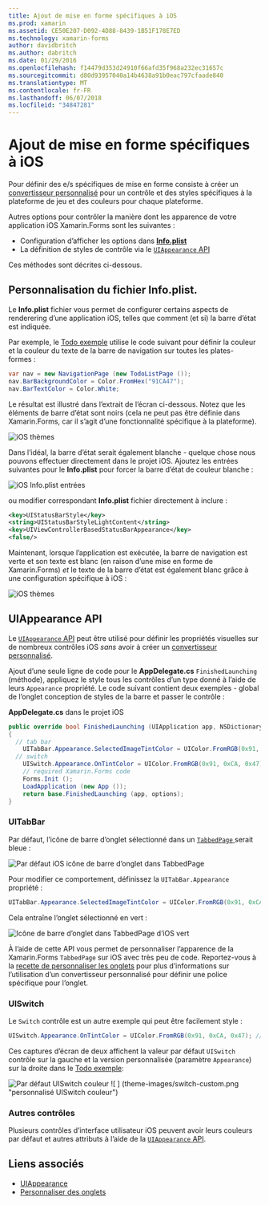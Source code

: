 ```yaml
---
title: Ajout de mise en forme spécifiques à iOS
ms.prod: xamarin
ms.assetid: CE50E207-D092-4D88-8439-1B51F178E7ED
ms.technology: xamarin-forms
author: davidbritch
ms.author: dabritch
ms.date: 01/29/2016
ms.openlocfilehash: f14479d353d24910f66afd35f968a232ec31657c
ms.sourcegitcommit: d80d93957040a14b4638a91b0eac797cfaade840
ms.translationtype: MT
ms.contentlocale: fr-FR
ms.lasthandoff: 06/07/2018
ms.locfileid: "34847281"
---
```

# <a name="adding-ios-specific-formatting"></a>Ajout de mise en forme spécifiques à iOS

Pour définir des e/s spécifiques de mise en forme consiste à créer un [convertisseur personnalisé](~/xamarin-forms/app-fundamentals/custom-renderer/index.md) pour un contrôle et des styles spécifiques à la plateforme de jeu et des couleurs pour chaque plateforme.

Autres options pour contrôler la manière dont les apparence de votre application iOS Xamarin.Forms sont les suivantes :

* Configuration d’afficher les options dans [ **Info.plist**](#info-plist)
* La définition de styles de contrôle via le [ `UIAppearance` API](#uiappearance)

Ces méthodes sont décrites ci-dessous.

<a name="info-plist"/>

## <a name="customizing-infoplist"></a>Personnalisation du fichier Info.plist.

Le **Info.plist** fichier vous permet de configurer certains aspects de renderering d’une application iOS, telles que comment (et si) la barre d’état est indiquée.

Par exemple, le [Todo exemple](https://developer.xamarin.com/samples/xamarin-forms/Todo/) utilise le code suivant pour définir la couleur et la couleur du texte de la barre de navigation sur toutes les plates-formes :

```csharp
var nav = new NavigationPage (new TodoListPage ());
nav.BarBackgroundColor = Color.FromHex("91CA47");
nav.BarTextColor = Color.White;
```

Le résultat est illustré dans l’extrait de l’écran ci-dessous. Notez que les éléments de barre d’état sont noirs (cela ne peut pas être définie dans Xamarin.Forms, car il s’agit d’une fonctionnalité spécifique à la plateforme).

![](theme-images/status-default-sml.png "iOS thèmes")

Dans l’idéal, la barre d’état serait également blanche - quelque chose nous pouvons effectuer directement dans le projet iOS. Ajoutez les entrées suivantes pour le **Info.plist** pour forcer la barre d’état de couleur blanche :

![](theme-images/info-plist.png "iOS Info.plist entrées")

ou modifier correspondant **Info.plist** fichier directement à inclure :

```xml
<key>UIStatusBarStyle</key>
<string>UIStatusBarStyleLightContent</string>
<key>UIViewControllerBasedStatusBarAppearance</key>
<false/>
```

Maintenant, lorsque l’application est exécutée, la barre de navigation est verte et son texte est blanc (en raison d’une mise en forme de Xamarin.Forms) *et* le texte de la barre d’état est également blanc grâce à une configuration spécifique à iOS :

![](theme-images/status-white-sml.png "iOS thèmes")

<a name="uiappearance"/>

## <a name="uiappearance-api"></a>UIAppearance API

Le [ `UIAppearance` API](~/ios/user-interface/ios-ui/introduction-to-the-appearance-api.md) peut être utilisé pour définir les propriétés visuelles sur de nombreux contrôles iOS *sans* avoir à créer un [convertisseur personnalisé](~/xamarin-forms/app-fundamentals/custom-renderer/index.md).

Ajout d’une seule ligne de code pour le **AppDelegate.cs** `FinishedLaunching` (méthode), appliquez le style tous les contrôles d’un type donné à l’aide de leurs `Appearance` propriété. Le code suivant contient deux exemples - global de l’onglet conception de styles de la barre et passer le contrôle :

**AppDelegate.cs** dans le projet iOS

```csharp
public override bool FinishedLaunching (UIApplication app, NSDictionary options)
{
  // tab bar
    UITabBar.Appearance.SelectedImageTintColor = UIColor.FromRGB(0x91, 0xCA, 0x47); // green
  // switch
    UISwitch.Appearance.OnTintColor = UIColor.FromRGB(0x91, 0xCA, 0x47); // green
    // required Xamarin.Forms code
    Forms.Init ();
    LoadApplication (new App ());
    return base.FinishedLaunching (app, options);
}
```

### <a name="uitabbar"></a>UITabBar

Par défaut, l’icône de barre d’onglet sélectionné dans un [ `TabbedPage` ](~/xamarin-forms/app-fundamentals/navigation/tabbed-page.md) serait bleue :

![](theme-images/tabbar-default.png "Par défaut iOS icône de barre d’onglet dans TabbedPage")

Pour modifier ce comportement, définissez la `UITabBar.Appearance` propriété :

```csharp
UITabBar.Appearance.SelectedImageTintColor = UIColor.FromRGB(0x91, 0xCA, 0x47); // green
```

Cela entraîne l’onglet sélectionné en vert :

![](theme-images/tabbar-custom.png "Icône de barre d’onglet dans TabbedPage d’iOS vert")

À l’aide de cette API vous permet de personnaliser l’apparence de la Xamarin.Forms `TabbedPage` sur iOS avec très peu de code. Reportez-vous à la [recette de personnaliser les onglets](https://developer.xamarin.com/recipes/cross-platform/xamarin-forms/ios/customize-tabs/) pour plus d’informations sur l’utilisation d’un convertisseur personnalisé pour définir une police spécifique pour l’onglet.

### <a name="uiswitch"></a>UISwitch

Le `Switch` contrôle est un autre exemple qui peut être facilement style :

```csharp
UISwitch.Appearance.OnTintColor = UIColor.FromRGB(0x91, 0xCA, 0x47); // green
```

Ces captures d’écran de deux affichent la valeur par défaut `UISwitch` contrôle sur la gauche et la version personnalisée (paramètre `Appearance`) sur la droite dans le [Todo exemple](https://developer.xamarin.com/samples/xamarin-forms/Todo/):

![](theme-images/switch-default.png "Par défaut UISwitch couleur") ![ ] (theme-images/switch-custom.png "personnalisé UISwitch couleur")

### <a name="other-controls"></a>Autres contrôles

Plusieurs contrôles d’interface utilisateur iOS peuvent avoir leurs couleurs par défaut et autres attributs à l’aide de la [ `UIAppearance` API](~/ios/user-interface/ios-ui/introduction-to-the-appearance-api.md).



## <a name="related-links"></a>Liens associés

- [UIAppearance](~/ios/user-interface/ios-ui/introduction-to-the-appearance-api.md)
- [Personnaliser des onglets](https://developer.xamarin.com/recipes/cross-platform/xamarin-forms/ios/customize-tabs/)
